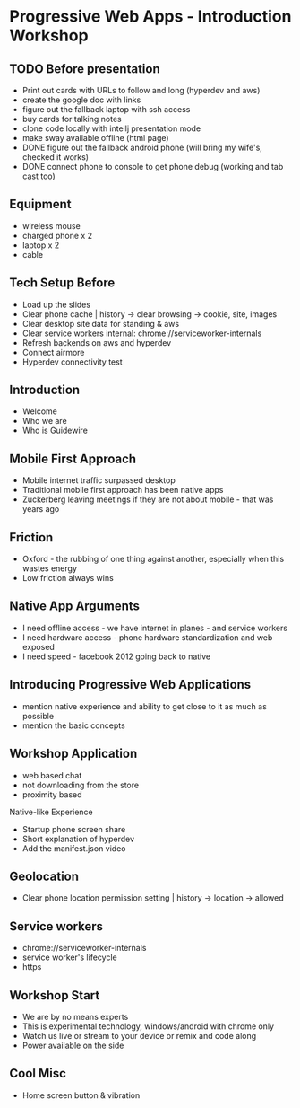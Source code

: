 Progressive Web Apps - Introduction Workshop
============================================

TODO Before presentation
-----------------------
- Print out cards with URLs to follow and long (hyperdev and aws)
- create the google doc with links
- figure out the fallback laptop with ssh access
- buy cards for talking notes
- clone code locally with intellj presentation mode
- make sway available offline (html page)
- DONE figure out the fallback android phone (will bring my wife's, checked it works)
- DONE connect phone to console to get phone debug (working and tab cast too)


Equipment
---------
- wireless mouse
- charged phone x 2
- laptop x 2
- cable



Tech Setup Before
-----------------

- Load up the slides
- Clear phone cache | history -> clear browsing -> cookie, site, images
- Clear desktop site data for standing & aws
- Clear service workers internal: chrome://serviceworker-internals
- Refresh backends on aws and hyperdev
- Connect airmore
- Hyperdev connectivity test
 
Introduction
------------

- Welcome
- Who we are
- Who is Guidewire

Mobile First Approach
---------------------
- Mobile internet traffic surpassed desktop
- Traditional mobile first approach has been native apps
- Zuckerberg leaving meetings if they are not about mobile - that was years ago

Friction
--------
- Oxford - the rubbing of one thing against another, especially when this wastes energy
- Low friction always wins

Native App Arguments
--------------------
- I need offline access - we have internet in planes - and service workers
- I need hardware access - phone hardware standardization and web exposed
- I need speed - facebook 2012 going back to native

Introducing Progressive Web Applications
----------------------------------------
- mention native experience and ability to get close to it as much as possible
- mention the basic concepts

Workshop Application
------------------------------------
- web based chat
- not downloading from the store
- proximity based

Native-like Experience
- Startup phone screen share
- Short explanation of hyperdev
- Add the manifest.json video


Geolocation
-----------
- Clear phone location permission setting | history -> location -> allowed


Service workers
----------------------------------------
- chrome://serviceworker-internals
- service worker's lifecycle
- https


Workshop Start
--------------
- We are by no means experts
- This is experimental technology, windows/android with chrome only
- Watch us live or stream to your device or remix and code along
- Power available on the side


Cool Misc
---------
- Home screen button & vibration
